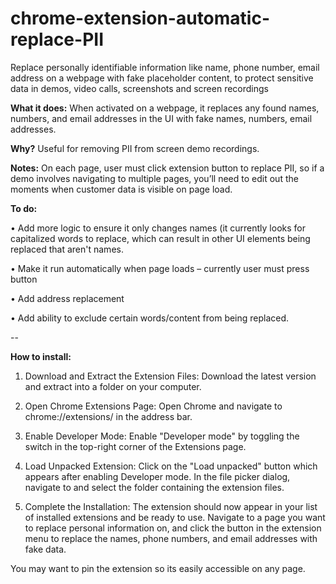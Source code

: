 # chrome-extension-automatic-replace-PII
Replace personally identifiable information like name, phone number, email address on a webpage with fake placeholder content, to protect sensitive data in demos, video calls, screenshots and screen recordings

**What it does:** When activated on a webpage, it replaces any found names, numbers, and email addresses in the UI with fake names, numbers, email addresses. 

**Why?** Useful for removing PII from screen demo recordings.

**Notes:** On each page, user must click extension button to replace PII, so if a demo involves navigating to multiple pages, you’ll need to edit out the moments when customer data is visible on page load.

**To do:**

• Add more logic to ensure it only changes names (it currently looks for capitalized words to replace, which can result in other UI elements being replaced that aren't names.

• Make it run automatically when page loads – currently user must press button

• Add address replacement

• Add ability to exclude certain words/content from being replaced.

--

**How to install:**

1. Download and Extract the Extension Files: Download the latest version and extract into a folder on your computer.

2. Open Chrome Extensions Page: Open Chrome and navigate to chrome://extensions/ in the address bar.

3. Enable Developer Mode: Enable "Developer mode" by toggling the switch in the top-right corner of the Extensions page.

4. Load Unpacked Extension: Click on the "Load unpacked" button which appears after enabling Developer mode. In the file picker dialog, navigate to and select the folder containing the extension files.

5. Complete the Installation: The extension should now appear in your list of installed extensions and be ready to use. Navigate to a page you want to replace personal information on, and click the button in the extension menu to replace the names, phone numbers, and email addresses with fake data. 

You may want to pin the extension so its easily accessible on any page.
